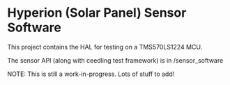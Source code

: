 
# Hyperion (Solar Panel) Sensor Software

This project contains the HAL for testing on a TMS570LS1224 MCU.

The sensor API (along with ceedling test framework) is in /sensor_software

NOTE: This is still a work-in-progress. Lots of stuff to add!
